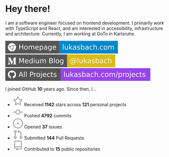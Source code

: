 # Hey there!

I am a software engineer focused on frontend development. I primarily work with TypeScript and React, and am interested in accessibility, infrastructure and architecture. Currently, I am working at GoTo in Karlsruhe.

[![Homepage](./icons/homepage.svg)](https://lukasbach.com)
[![Medium Blog](./icons/medium.svg)](https://medium.com/@lukasbach)
[![My Projects](./icons/projects.svg)](https://lukasbach.com/projects)

I joined GitHub **10** years ago. Since then, I...

- ![](./icons/star.svg) Received **1142** stars across **121** personal projects
- ![](./icons/commit.svg) Pushed **4792** commits
- ![](./icons/issues.svg) Opened **37** issues
- ![](./icons/pr.svg) Submitted **144** Pull Requests
- ![](./icons/repo.svg) Contributed to **15** public repositories
